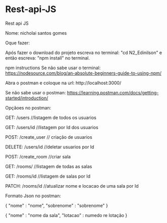 # Rest-api-JS
Rest api JS


Nome: nicholai santos gomes





Oque fazer: 


Após fazer o download do projeto escreva no terminal: "cd N2_Edinilson" e então escreva: "npm install" no terminal.


npm instructions Se não sabe usar o terminal: https://nodesource.com/blog/an-absolute-beginners-guide-to-using-npm/



Abra o postman e coloque na url: http://localhost:3000/


Se não sabe usar o postman: https://learning.postman.com/docs/getting-started/introduction/



Opçãoes no postman: 


GET: /users //listagem de todos os usuarios


GET: /users/id //listagem por Id dos usuarios


POST: /create_user // criação de usuarios


DELETE: /users/id //deletar usuarios por Id


POST: /create_room //criar sala


GET: /rooms/ //listagem de todas as salas


GET: /rooms/id //listagem de salas por Id


PATCH: /rooms/id //atualizar nome e locacao de uma sala por Id




Formato Json no postman:


{
    "nome" : "nome",
    "sobrenome" : "sobrenome"
}



{
    "nome" : "nome da sala",
    "lotacao" : numedo re lotação
}
